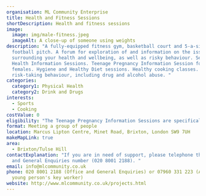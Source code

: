 ```yaml
---
organisation: ML Community Enterprise
title: Health and Fitness Sessions
shortDescription: Health and fitness sessions
image:
  image: img/male-fitness.jpeg
  imageAlt: A close-up of someone using weights
description: "A fully-equipped fitness gym, basketball court and 5-a-side
  football pitch. A forum for exploration of and information on the issues
  surrounding your health and wellbeing, as well as risky behaviour. Sexual
  Health Information Sessions. Teenage Pregnancy Information Session for
  females. Hygiene and Healthy Diet sessions. Healthy cooking classes. Look at
  risk-taking behaviour, including drug and alcohol abuse. "
categories:
  category1: Physical Health
  category2: Drink and Drugs
interests:
  - Sports
  - Cooking
costValue: 0
eligibility: "The Teenage Pregnancy Information Sessions are specifically for females. "
format: Meeting a group of people
location: Marcus Lipton Centre, Minet Road, Brixton, London SW9 7UH
makeMapLink: true
area:
  - Brixton/Tulse Hill
contactExplanation: "If you are in need of support, please telephone the Office
  and General Enquiries number (020 8001 2188). "
email: info@mlcommunity.co.uk
phone: 020 8001 2188 (Office and General Enquiries) or 07960 331 223 (Andrew the
  young person's key worker)
website: http://www.mlcommunity.co.uk/projects.html
---
```

